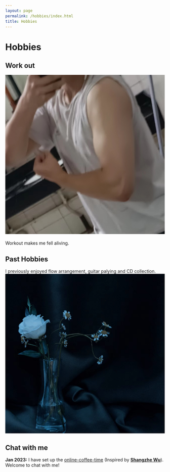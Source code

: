 ```yaml
---
layout: page
permalink: /hobbies/index.html
title: Hobbies
---
```


# Hobbies

## Work out 

<div class="third">
<img src="/images/workout1.JPG">
</div>
<br>Workout makes me fell aliving.

## Past Hobbies

I previously enjoyed flow arrangement, guitar palying and CD collection. 
<img src="/images/flowerarrangement1.JPG">

## Chat with me

**Jan 2023:** I have set up the [online-coffee-time](https://calendly.com/dinokli818/online-coffee-time) (Inspired by **[Shangzhe Wu](https://elliottwu.com/)**). Welcome to chat with me!

<!-- Calendly inline widget begin -->

<div class="calendly-inline-widget" data-url="https://calendly.com/dinokli818/online-coffee-time" style="min-width:320px;height:630px;"></div>
<script type="text/javascript" src="https://assets.calendly.com/assets/external/widget.js" async></script>
<!-- Calendly inline widget end -->

